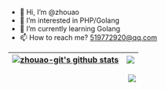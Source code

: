 - 👋 Hi, I’m @zhouao
- 👀 I’m interested in PHP/Golang
- 🌱 I’m currently learning Golang
- 📫 How to reach me? 519772920@qq.com

| <a href="https://github.com/zhouao-git"><img align="center" src="https://github-readme-stats-git-masterrstaa-rickstaa.vercel.app/api?username=zhouao-git&show_icons=true&theme=cobalt&count_private=false&include_all_commits=false&border_color=001F1E&text_color=09d672&icon_color=00C2C2&title_color=00F1E9&custom_title=My%20Stats" alt="zhouao-git's github stats" /></a> | <a href="https://github.com/zhouao-git"><img align="center" src="https://github-readme-stats-git-masterrstaa-rickstaa.vercel.app/api/top-langs/?username=zhouao-git&layout=compact&theme=cobalt&border_color=001F1E&text_color=09d672&icon_color=00C2C2&title_color=00F1E9" /></a> |
|--------------------------------------------------------------------------------------------------------------------------------------------------------------------------------------------------------------------------------------------------|-----------------------------------------------------------------------------------------------------------------------------------------------------------------------------------------------------------------------------------------------------------------|
<div align="center"><img src="https://cdn.nlark.com/yuque/0/2022/svg/395716/1669209299206-146973c8-7fb2-4620-81a8-564b39bf5851.svg" ></div>
